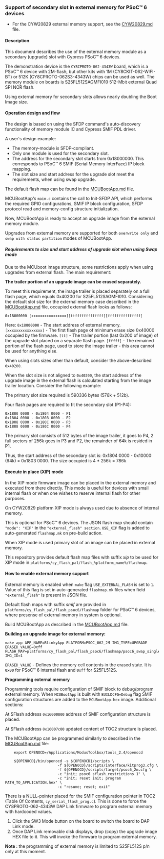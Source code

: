 ### Support of secondary slot in external memory for PSoC™ 6 devices

* For the CYW20829 external memory support, see the [CYW20829.md](../platforms/CYW20829.md) file.

#### Description

This document describes the use of the external memory module as a secondary (upgrade) slot with Cypress PSoC™ 6 devices.

The demonstration device is the `CY8CPROTO-062-4343W` board, which is a PSoC™ 6 device with 2M-flash, but other kits with 1M (CY8CKIT-062-WIFI-BT) or 512K (CY8CPROTO-062S3-4343W) chips can be used as well.
The memory module on boards is S25FL512SAGMFI010 512-Mbit external Quad SPI NOR flash.

Using external memory for secondary slots allows nearly doubling the Boot Image size.

#### Operation design and flow

The design is based on using the SFDP command's auto-discovery functionality of memory module IC and Cypress SMIF PDL driver.

A user's design example:
* The memory-module is SFDP-compliant.
* Only one module is used for the secondary slot.
* The address for the secondary slot starts from 0x18000000.
This corresponds to PSoC™ 6 SMIF (Serial Memory InterFace) IP block mapping.
* The slot size and start address for the upgrade slot meet the requirements, when using swap upgrade.

The default flash map can be found in the [MCUBootApp.md](MCUBootApp.md) file.

MCUBootApp's `main.c` contains the call to Init-SFDP API, which performs the required GPIO configurations, SMIF IP block configuration, SFDP protocol read and memory-config structure initialization.

Now, MCUBootApp is ready to accept an upgrade image from the external memory module.

Upgrades from external memory are supported for both `overwrite only` and `swap with status partition` modes of MCUBootApp. 

##### Requirements to size and start address of upgrade slot when using Swap mode

Due to the MCUboot image structure, some restrictions apply when using upgrades from external flash. The main requirement:

**The trailer portion of an upgrade image can be erased separately.**

To meet this requirement, the image trailer is placed separately on a full flash page, which equals 0x40200 for S25FL512SAGMFI010. 
Considering the default slot size for the external memory case described in the [MCUBootApp.md](MCUBootApp.md) file, occupied external flash looks as follows:

    0x18000000 [xxxxxxxxxxxxxxxx][ttfffffffffffff][fffffffffffffff]

Here:
`0x18000000` - The start address of external memory.
`[xxxxxxxxxxxxxxxx]` - The first flash page of minimum erase size 0x40000 occupied by the firmware.
`[tt]` - The trailer portion (last 0x200 of image) of the upgrade slot placed on a separate flash page.
`[fffff]` - The remained portion of the flash page, used to store the image trailer - this area cannot be used for anything else.

When using slots sizes other than default, consider the above-described `0x40200`.

When the slot size is not aligned to `0x40200`, the start address of the upgrade image in the external flash is calculated starting from the image trailer location. Consider the following example:

The primary slot size required is 590336 bytes (576k + 512b).

Four flash pages are required to fit the secondary slot (P1-P4):

    0x1800 0000 - 0x1804 0000 - P1
    0x1804 0000 - 0x1808 0000 - P2
    0x1808 0000 - 0x180C 0000 - P3
    0x1808 0000 - 0x180C 0000 - P4

The primary slot consists of 512 bytes of the image trailer, it goes to P4, 2 full sectors of 256k goes in P3 and P2, the remainder of 64k is resided in P1.

Thus, the start address of the secondary slot is: 0x1804 0000 - 0x10000 (64k) = 0x1803 0000. The size occupied is 4 * 256k = 786k

#### Execute in place (XIP) mode

In the XIP mode firmware image can be placed in the external memory and executed from there directly. This mode is useful for devices with small internal flash or when one wishes to reserve internal flash for other purposes.

On CYW20829 platform XIP mode is always used due to absence of internal memory.

This is optional for PSoC™ 6 devices. The JSON flash map should contain `"mode": "XIP"` in the `"external_flash" section`. `USE_XIP` flag is added to auto-generated `flashmap.mk` on pre-build action.

When XIP mode is used primary slot of an image can be placed in external memory.

This repository provides default flash map files with suffix _xip_ to be used for XIP mode in `platforms/cy_flash_pal/flash_%platform_name%/flashmap`.

#### How to enable external memory support

External memory is enabled when `make` flag `USE_EXTERNAL_FLASH` is set to `1`. Value of this flag is set in auto-generated `flashmap.mk` files when field `"external_flash"` is present in JSON file. 

Default flash maps with suffix _smif_ are provided in `platforms/cy_flash_pal/flash_psoc6/flashmap` folder for PSoC™ 6 devices, where presense of external memory in system is optional.

Build MCUBootApp as described in the [MCUBootApp.md](MCUBootApp.md) file.

**Building an upgrade image for external memory:**

    make app APP_NAME=BlinkyApp PLATFORM=PSOC_062_2M IMG_TYPE=UPGRADE ERASED_VALUE=0xff FLASH_MAP=platforms/cy_flash_pal/flash_psoc6/flashmap/psoc6_swap_single_smif.json IMG_ID=1

`ERASED_VALUE` - Defines the memory cell contents in the erased state. It is `0x00` for PSoC™ 6 internal flash and `0xff` for S25FL512S.

**Programming external memory**

Programming tools require configuration of SMIF block to debug/program external memory. When `MCUBootApp` is built with `BUILDCFG=Debug` flag SMIF configuration structures are added to the `MCUBootApp.hex` image. Additional sections:

At SFlash address `0x16000800` address of SMIF configuration structure is placed.

At SFlash address `0x16007c00` updated content of TOC2 structure is placed.

The MCUBootApp can be programmed similarly to described in the [MCUBootApp.md](MCUBootApp.md) file:

        export OPENOCD=/Applications/ModusToolbox/tools_2.4/openocd

        ${OPENOCD}/bin/openocd -s ${OPENOCD}/scripts \
                            -f ${OPENOCD}/scripts/interface/kitprog3.cfg \
                            -f ${OPENOCD}/scripts/target/psoc6_2m.cfg \
                            -c "init; psoc6 sflash_restrictions 1" \
                            -c "init; reset init; program PATH_TO_APPLICATION.hex" \
                            -c "resume; reset; exit" 

There is a NULL-pointer placed for the SMIF configuration pointer in TOC2 (Table Of Contents, `cy_serial_flash_prog.c`).
This is done to force the CY8PROTO-062-4343W DAP Link firmware to program external memory with hardcoded values.

1. Click the SW3 Mode button on the board to switch the board to DAP Link mode.
2. Once DAP Link removable disk displays, drop (copy) the upgrade image HEX file to it.
This will invoke the firmware to program external memory.

**Note :** the programming of external memory is limited to S25FL512S p/n only at this moment.

